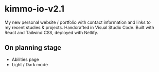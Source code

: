 # kimmo-io-v2.1

My new personal website / portfolio with contact information and links to my recent studies & projects. Handcrafted in Visual Studio Code. Built with React and Tailwind CSS, deployed with Netlify.


## On planning stage

- Abilities page
- Light / Dark mode

